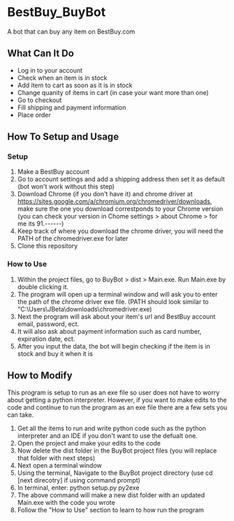 # BestBuy_BuyBot
A bot that can buy any item on BestBuy.com

## What Can It Do
* Log in to your account
* Check when an item is in stock
* Add item to cart as soon as it is in stock
* Change quanity of items in cart (in case your want more than one)
* Go to checkout
* Fill shipping and payment information
* Place order

## How To Setup and Usage
### Setup
1. Make a BestBuy account
2. Go to account settings and add a shipping address then set it as default (bot won't work without this step)
3. Download Chrome (if you don't have it) and chrome driver at https://sites.google.com/a/chromium.org/chromedriver/downloads, make sure the one you download correstponds to your Chrome version (you can check your version in Chome settings > about Chrome > for me its 91.------)
4. Keep track of where you download the chrome driver, you will need the PATH of the chromedriver.exe for later
5. Clone this repository

### How to Use

1. Within the project files, go to BuyBot > dist > Main.exe. Run Main.exe by double clicking it. 
2. The program will open up a terminal window and will ask you to enter the path of the chrome driver exe file. (PATH should look similar to "C:\Users\JBeta\downloads\chromedriver.exe)
3. Next the program will ask about your item's url and BestBuy account email, password, ect.
4. It will also ask about payment information such as card number, expiration date, ect.
5. After you input the data, the bot will begin checking if the item is in stock and buy it when it is


## How to Modify
This program is setup to run as an exe file so user does not have to worry about getting a python interpreter. However, if you want to make edits to the code and continue to run the program as an exe file there are a few sets you can take.
1. Get all the items to run and write python code such as the python interpreter and an IDE if you don't want to use the defualt one.
2. Open the project and make your edits to the code
3. Now delete the dist folder in the BuyBot project files (you will replace that folder with next steps)
4. Next open a terminal window
5. Using the terminal, Navigate to the BuyBot project directory (use cd [next direcotry] if using command prompt)
6. In terminal, enter: python setup.py py2exe
7. The above command will make a new dist folder with an updated Main.exe with the code you wrote
8. Follow the "How to Use" section to learn to how run the program
